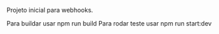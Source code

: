 Projeto inicial para webhooks.

Para buildar usar npm run build
Para rodar teste usar npm run start:dev
